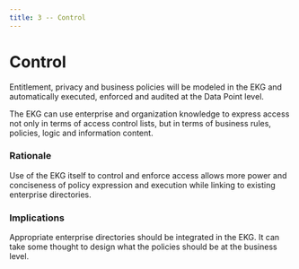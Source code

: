 ```yaml
---
title: 3 -- Control
---
```

# Control

Entitlement, privacy and business policies will be modeled in the EKG 
and automatically executed, enforced and audited at the Data Point level.

The EKG can use enterprise and organization knowledge to express 
access not only in terms of access control lists, but in terms of 
business rules, policies, logic and information content. 

### Rationale

Use of the EKG itself to control and enforce access allows 
more power and conciseness of policy expression and execution 
while linking to existing enterprise directories.

### Implications

Appropriate enterprise directories should be integrated in the EKG.
It can take some thought to design what the policies should be at 
the business level.
